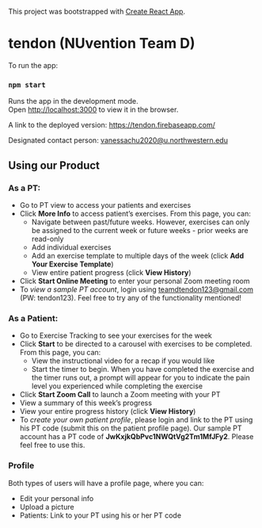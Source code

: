 This project was bootstrapped with [Create React App](https://github.com/facebook/create-react-app).

# tendon (NUvention Team D) 

To run the app:

### `npm start`

Runs the app in the development mode.<br />
Open [http://localhost:3000](http://localhost:3000) to view it in the browser.

A link to the deployed version: https://tendon.firebaseapp.com/

Designated contact person: vanessachu2020@u.northwestern.edu

## Using our Product

### As a PT:
* Go to PT view to access your patients and exercises
* Click **More Info** to access patient’s exercises. From this page, you can:
    * Navigate between past/future weeks. However, exercises can only be assigned to the current week or future weeks - prior weeks are read-only
    * Add individual exercises
    * Add an exercise template to multiple days of the week (click **Add Your Exercise Template**)
    * View entire patient progress (click **View History**)
* Click **Start Online Meeting** to enter your personal Zoom meeting room
* To *view a sample PT account*, login using teamdtendon123@gmail.com (PW: tendon123). Feel free to try any of the functionality mentioned!

### As a Patient:
* Go to Exercise Tracking to see your exercises for the week
* Click **Start** to be directed to a carousel with exercises to be completed. From this page, you can:
  * View the instructional video for a recap if you would like
  * Start the timer to begin. When you have completed the exercise and the timer runs out, a prompt will appear for you to indicate the pain level you experienced while completing the exercise
* Click **Start Zoom Call** to launch a Zoom meeting with your PT
* View a summary of this week’s progress
* View your entire progress history (click **View History**)
* To *create your own patient profile*, please login and link to the PT using his PT code (submit this on the patient profile page). Our sample PT account has a PT code of **JwKxjkQbPvc1NWQtVg2Tm1MfJFy2**. Please feel free to use this.


### Profile 
Both types of users will have a profile page, where you can:
   * Edit your personal info
   * Upload a picture
   * Patients: Link to your PT using his or her PT code
